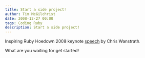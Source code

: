 ```yaml
---
title: Start a side project!
author: Tim McGilchrist
date: 2008-12-27 00:00
tags: Coding Ruby
description: Start a side project!
---
```


Inspiring Ruby Hoedown 2008 keynote
[speech](http://rubyhoedown2008.confreaks.com/08-chris-wanstrath-keynote.html)
by Chris Wanstrath.

What are you waiting for get started!
